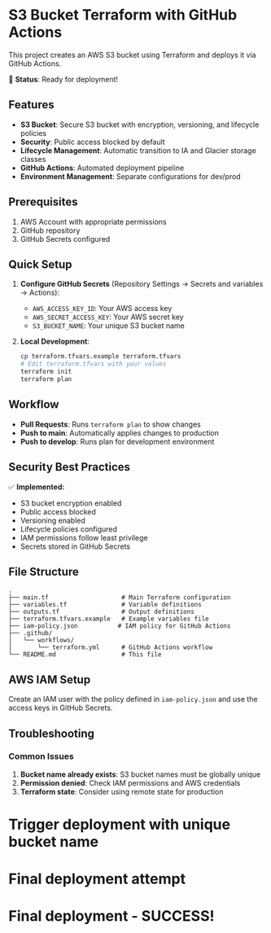 # S3 Bucket Terraform with GitHub Actions

This project creates an AWS S3 bucket using Terraform and deploys it via GitHub Actions.

🚀 **Status**: Ready for deployment!

## Features

- **S3 Bucket**: Secure S3 bucket with encryption, versioning, and lifecycle policies
- **Security**: Public access blocked by default
- **Lifecycle Management**: Automatic transition to IA and Glacier storage classes
- **GitHub Actions**: Automated deployment pipeline
- **Environment Management**: Separate configurations for dev/prod

## Prerequisites

1. AWS Account with appropriate permissions
2. GitHub repository
3. GitHub Secrets configured

## Quick Setup

1. **Configure GitHub Secrets** (Repository Settings → Secrets and variables → Actions):
   - `AWS_ACCESS_KEY_ID`: Your AWS access key
   - `AWS_SECRET_ACCESS_KEY`: Your AWS secret key
   - `S3_BUCKET_NAME`: Your unique S3 bucket name

2. **Local Development**:
   ```bash
   cp terraform.tfvars.example terraform.tfvars
   # Edit terraform.tfvars with your values
   terraform init
   terraform plan
   ```

## Workflow

- **Pull Requests**: Runs `terraform plan` to show changes
- **Push to main**: Automatically applies changes to production
- **Push to develop**: Runs plan for development environment

## Security Best Practices

✅ **Implemented:**
- S3 bucket encryption enabled
- Public access blocked
- Versioning enabled
- Lifecycle policies configured
- IAM permissions follow least privilege
- Secrets stored in GitHub Secrets

## File Structure

```
.
├── main.tf                    # Main Terraform configuration
├── variables.tf               # Variable definitions
├── outputs.tf                 # Output definitions
├── terraform.tfvars.example   # Example variables file
├── iam-policy.json           # IAM policy for GitHub Actions
├── .github/
│   └── workflows/
│       └── terraform.yml      # GitHub Actions workflow
└── README.md                  # This file
```

## AWS IAM Setup

Create an IAM user with the policy defined in `iam-policy.json` and use the access keys in GitHub Secrets.

## Troubleshooting

### Common Issues

1. **Bucket name already exists**: S3 bucket names must be globally unique
2. **Permission denied**: Check IAM permissions and AWS credentials
3. **Terraform state**: Consider using remote state for production
# Trigger deployment with unique bucket name
# Final deployment attempt
# Final deployment - SUCCESS!
